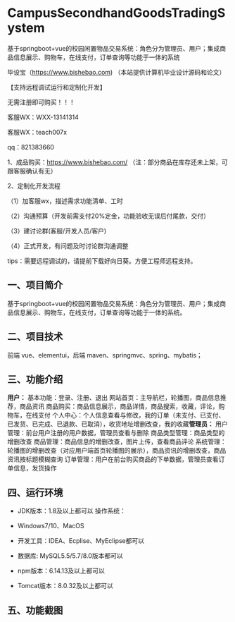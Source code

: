 # CampusSecondhandGoodsTradingSystem
 基于springboot+vue的校园闲置物品交易系统：角色分为管理员、用户；集成商品信息展示、购物车，在线支付，订单查询等功能于一体的系统

毕设宝（https://www.bishebao.com) （本站提供计算机毕业设计源码和论文）

【支持远程调试运行和定制化开发】

无需注册即可购买！！！

客服WX：WXX-13141314

客服WX：teach007x

qq：821383660


1、成品购买：https://www.bishebao.com/ （注：部分商品在库存还未上架，可跟客服确认有无）

2、定制化开发流程

（1）加客服wx，描述需求功能清单、工时

（2）沟通预算（开发前需支付20%定金，功能验收无误后付尾款，交付）

（3）建讨论群(客服/开发人员/客户)

（4）正式开发，有问题及时讨论群沟通调整

tips：需要远程调试的，请提前下载好向日葵。方便工程师远程支持。
<h2>一、项目简介</h2>
基于springboot+vue的校园闲置物品交易系统：角色分为管理员、用户；集成商品信息展示、购物车，在线支付，订单查询等功能于一体的系统。
<h2>二、项目技术</h2>
前端 vue、elementui，后端 maven、springmvc、spring、mybatis；
<h2>三、功能介绍</h2>
<div class="markdown-heading" dir="auto">
<div class="markdown-heading" dir="auto"><strong>用户：</strong>
基本功能：登录、注册、退出
网站首页：主导航栏，轮播图，商品信息推荐，商品资讯
商品购买：商品信息展示，商品详情，商品搜索，收藏，评论，购物车，在线支付
个人中心：个人信息查看与修改，我的订单（未支付、已支付、已发货、已完成、已退款、已取消），收货地址增删改查，我的收藏<strong>管理员：</strong>
用户管理：前台用户注册的用户数据，管理员查看与删除
商品类型管理：商品类型的增删改查
商品管理：商品信息的增删改查，图片上传，查看商品评论
系统管理：轮播图的增删改查（对应用户端首页轮播图的展示），商品资讯的增删改查，商品资讯按标题模糊查询
订单管理：用户在前台购买商品的下单数据，管理员查看订单信息，发货操作

</div>
</div>
<h2>四、运行环境</h2>
<ul dir="auto">
 	<li>
<p dir="auto">JDK版本：1.8及以上都可以 操作系统：</p>
</li>
 	<li>
<p dir="auto">Windows7/10、MacOS</p>
</li>
 	<li>
<p dir="auto">开发工具：IDEA、Ecplise、MyEclipse都可以</p>
</li>
 	<li>
<p dir="auto">数据库: MySQL5.5/5.7/8.0版本都可以</p>
</li>
 	<li>
<p dir="auto">npm版本：6.14.13及以上都可以</p>
</li>
 	<li>
<p dir="auto">Tomcat版本：8.0.32及以上都可以</p>
</li>
</ul>
<h2>五、功能截图</h2>
<img class="aligncenter size-full wp-image" src="https://www.bishebao.com/wp-content/uploads/2024/07/Java毕业设计-基于springboot+vue的校园闲置物品交易系统/result/image_1_1.png" alt="" />
<img class="aligncenter size-full wp-image" src="https://www.bishebao.com/wp-content/uploads/2024/07/Java毕业设计-基于springboot+vue的校园闲置物品交易系统/result/image_2_2.png" alt="" />
<img class="aligncenter size-full wp-image" src="https://www.bishebao.com/wp-content/uploads/2024/07/Java毕业设计-基于springboot+vue的校园闲置物品交易系统/result/image_3_3.png" alt="" />
<img class="aligncenter size-full wp-image" src="https://www.bishebao.com/wp-content/uploads/2024/07/Java毕业设计-基于springboot+vue的校园闲置物品交易系统/result/image_4_4.png" alt="" />
<img class="aligncenter size-full wp-image" src="https://www.bishebao.com/wp-content/uploads/2024/07/Java毕业设计-基于springboot+vue的校园闲置物品交易系统/result/image_5_5.png" alt="" />
<img class="aligncenter size-full wp-image" src="https://www.bishebao.com/wp-content/uploads/2024/07/Java毕业设计-基于springboot+vue的校园闲置物品交易系统/result/image_6_6.png" alt="" />
<img class="aligncenter size-full wp-image" src="https://www.bishebao.com/wp-content/uploads/2024/07/Java毕业设计-基于springboot+vue的校园闲置物品交易系统/result/image_7_7.png" alt="" />
<img class="aligncenter size-full wp-image" src="https://www.bishebao.com/wp-content/uploads/2024/07/Java毕业设计-基于springboot+vue的校园闲置物品交易系统/result/image_8_8.png" alt="" />
<img class="aligncenter size-full wp-image" src="https://www.bishebao.com/wp-content/uploads/2024/07/Java毕业设计-基于springboot+vue的校园闲置物品交易系统/result/image_9_9.png" alt="" />
